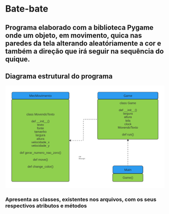 # Bate-bate

## Programa elaborado com a biblioteca Pygame onde um objeto, em movimento, quica nas paredes da tela alterando aleatóriamente a cor e também a direção que irá seguir na sequência do quique.


## Diagrama estrutural do programa

!["Diagrama estrutural do programa"](./img/diagrama.jpg)

### Apresenta as classes, existentes nos arquivos, com os seus respectivos atributos e métodos